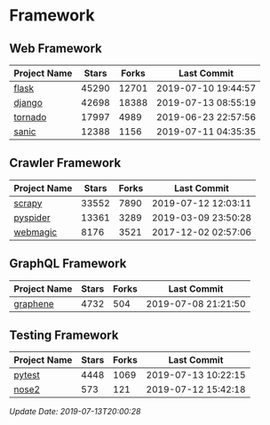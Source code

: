 # Framework

## Web Framework

| Project Name | Stars | Forks | Last Commit |
| ------------ | ----- | ----- | ----------- |
| [flask](https://github.com/pallets/flask) | 45290 | 12701 | 2019-07-10 19:44:57 |
| [django](https://github.com/django/django) | 42698 | 18388 | 2019-07-13 08:55:19 |
| [tornado](https://github.com/tornadoweb/tornado) | 17997 | 4989 | 2019-06-23 22:57:56 |
| [sanic](https://github.com/huge-success/sanic) | 12388 | 1156 | 2019-07-11 04:35:35 |

## Crawler Framework

| Project Name | Stars | Forks | Last Commit |
| ------------ | ----- | ----- | ----------- |
| [scrapy](https://github.com/scrapy/scrapy) | 33552 | 7890 | 2019-07-12 12:03:11 |
| [pyspider](https://github.com/binux/pyspider) | 13361 | 3289 | 2019-03-09 23:50:28 |
| [webmagic](https://github.com/code4craft/webmagic) | 8176 | 3521 | 2017-12-02 02:57:06 |

## GraphQL Framework

| Project Name | Stars | Forks | Last Commit |
| ------------ | ----- | ----- | ----------- |
| [graphene](https://github.com/graphql-python/graphene) | 4732 | 504 | 2019-07-08 21:21:50 |

## Testing Framework

| Project Name | Stars | Forks | Last Commit |
| ------------ | ----- | ----- | ----------- |
| [pytest](https://github.com/pytest-dev/pytest) | 4448 | 1069 | 2019-07-13 10:22:15 |
| [nose2](https://github.com/nose-devs/nose2) | 573 | 121 | 2019-07-12 15:42:18 |

*Update Date: 2019-07-13T20:00:28*